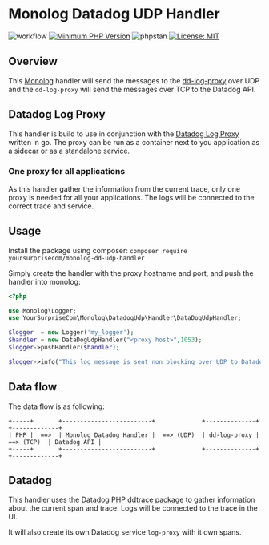 # Monolog Datadog UDP Handler
![workflow](https://github.com/YourSurpriseCom/monolog-dd-udp-handler/actions/workflows/ci.yml/badge.svg)
[![Minimum PHP Version](https://img.shields.io/packagist/php-v/yoursurprisecom/monolog-dd-udp-handler.svg?maxAge=3600)](https://packagist.org/packages/yoursurprisecom/monolog-dd-udp-handler)
![phpstan](https://img.shields.io/badge/PHPStan-level%20Max-brightgreen.svg)
[![License: MIT](https://img.shields.io/badge/License-MIT-yellow.svg)](https://opensource.org/licenses/MIT)

## Overview
This [Monolog](https://github.com/Seldaek/monolog) handler will send the messages to the [dd-log-proxy](https://github.com/YourSurpriseCom/dd-log-proxy) over UDP and the `dd-log-proxy` will send the messages over TCP to the Datadog API.

## Datadog Log Proxy
This handler is build to use in conjunction with the [Datadog Log Proxy](https://github.com/YourSurpriseCom/dd-log-proxy) written in go.
The proxy can be run as a container next to you application as a sidecar or as a standalone service.

### One proxy for all applications
As this handler gather the information from the current trace, only one proxy is needed for all your applications. 
The logs will be connected to the correct trace and service.

## Usage
Install the package using composer: `composer require yoursurprisecom/monolog-dd-udp-handler`

Simply create the handler with the proxy hostname and port, and push the handler into monolog:

```PHP
<?php

use Monolog\Logger;
use YourSurpriseCom\Monolog\DatadogUdp\Handler\DataDogUdpHandler;

$logger  = new Logger('my_logger');
$handler = new DataDogUdpHandler("<proxy host>",1053);
$logger->pushHandler($handler);

$logger->info("This log message is sent non blocking over UDP to Datadog!");
```

## Data flow
The data flow is as following:

```
+-----+       +-------------------------+             +--------------+             +-------------+ 
| PHP |  ==>  | Monolog Datadog Handler |  ==> (UDP)  | dd-log-proxy |  ==> (TCP)  | Datadog API |
+-----+       +-------------------------+             +--------------+             +-------------+ 
```

## Datadog
This handler uses the [Datadog PHP ddtrace package](https://github.com/DataDog/dd-trace-php) to gather information about the current span and trace.
Logs will be connected to the trace in the UI.

It will also create its own Datadog service `log-proxy` with it own spans.
  
